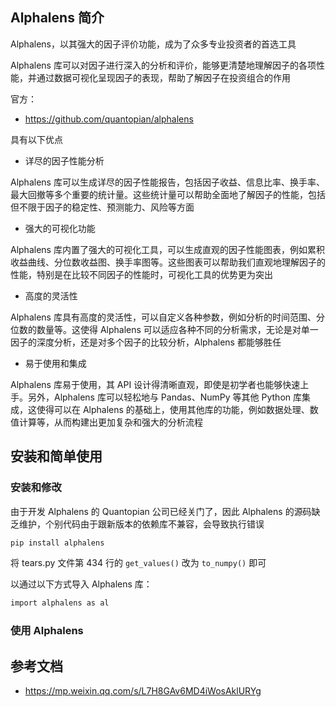 ## Alphalens 简介

Alphalens，以其强大的因子评价功能，成为了众多专业投资者的首选工具

Alphalens 库可以对因子进行深入的分析和评价，能够更清楚地理解因子的各项性能，并通过数据可视化呈现因子的表现，帮助了解因子在投资组合的作用

官方：

- <https://github.com/quantopian/alphalens>

具有以下优点

- 详尽的因子性能分析

Alphalens 库可以生成详尽的因子性能报告，包括因子收益、信息比率、换手率、最大回撤等多个重要的统计量。这些统计量可以帮助全面地了解因子的性能，包括但不限于因子的稳定性、预测能力、风险等方面

- 强大的可视化功能

Alphalens 库内置了强大的可视化工具，可以生成直观的因子性能图表，例如累积收益曲线、分位数收益图、换手率图等。这些图表可以帮助我们直观地理解因子的性能，特别是在比较不同因子的性能时，可视化工具的优势更为突出

- 高度的灵活性

Alphalens 库具有高度的灵活性，可以自定义各种参数，例如分析的时间范围、分位数的数量等。这使得 Alphalens 可以适应各种不同的分析需求，无论是对单一因子的深度分析，还是对多个因子的比较分析，Alphalens 都能够胜任

- 易于使用和集成

Alphalens 库易于使用，其 API 设计得清晰直观，即使是初学者也能够快速上手。另外，Alphalens 库可以轻松地与 Pandas、NumPy 等其他 Python 库集成，这使得可以在 Alphalens 的基础上，使用其他库的功能，例如数据处理、数值计算等，从而构建出更加复杂和强大的分析流程

## 安装和简单使用

### 安装和修改

由于开发 Alphalens 的 Quantopian 公司已经关门了，因此 Alphalens 的源码缺乏维护，个别代码由于跟新版本的依赖库不兼容，会导致执行错误

```bash
pip install alphalens
```

将 tears.py 文件第 434 行的 `get_values()` 改为 `to_numpy()` 即可

以通过以下方式导入 Alphalens 库：

```bash
import alphalens as al
```

### 使用 Alphalens

## 参考文档

- <https://mp.weixin.qq.com/s/L7H8GAv6MD4iWosAklURYg>